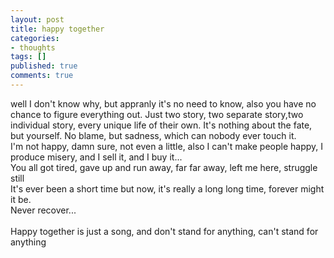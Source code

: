 ```yaml
---
layout: post
title: happy together
categories:
- thoughts
tags: []
published: true
comments: true
---
```

<p><div>well I don't know why, but appranly it's no need to know, also you have no chance to figure everything out. Just two story, two separate story,two individual story, every unique life of their own. It's nothing about the fate, but yourself. No blame, but sadness, which can nobody ever touch it.</div>
<div>I'm not happy, damn sure, not even a little, also I can't make people happy, I produce misery, and I sell it, and I buy it...</div>
<div>You all got tired, gave up and run away, far far away, left me here, struggle still</div>
<div>It's ever been a short time but now, it's really a long long time, forever might it be.</div>
<div>Never recover...</div>
<div><br /></div>
<div><span class="Apple-style-span">Happy together</span> is just a song, and don't stand for anything, can't stand for anything</div></p>
